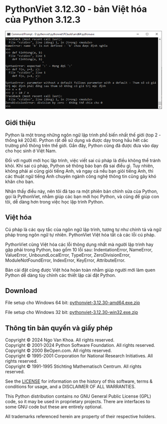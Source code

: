 # PythonViet 3.12.30 - bản Việt hóa của Python 3.12.3

![PythonViet](Doc/_static/pythonviet.png)

## Giới thiệu

Python là một trong những ngôn ngữ lập trình phổ biến nhất thế giới (top 2 - thống kê 2024).
Python rất dễ sử dụng và được dạy trong hầu hết các trường phổ thông trên thế giới. Gần đây, Python
cũng đã được đưa vào dạy cho học sinh ở Việt Nam.

Đối với người mới học lập trình, việc viết sai cú pháp là điều không thể tránh khỏi. Khi sai cú pháp,
Python sẽ thông báo bạn đã sai điều gì. Tuy nhiên, không phải ai cũng giỏi tiếng Anh, và ngay cả nếu bạn
giỏi tiếng Anh, thì các thuật ngữ tiếng Anh chuyên ngành công nghệ thông tin cũng gây khó khăn cho bạn.

Nhận thấy điều này, nên tôi đã tạo ra một phiên bản chỉnh sửa của Python, gọi là PythonViet, nhằm giúp
các bạn mới học Python, và cũng để giúp con tôi, dễ dàng hơn trong việc học lập trình Python.

## Việt hóa

Cú pháp là các quy tắc của ngôn ngữ lập trình, tương tự như chính tả và ngữ pháp trong ngôn ngữ tự nhiên. PythonViet Việt hóa tất 
cả các lỗi cú pháp.

PythonViet cũng Việt hóa các lỗi thông dụng nhất mà người lập trình hay gặp phải trong Python, bao gồm 10 lỗi sau:
IndentationError, NameError, ValueError, UnboundLocalError, TypeError, ZeroDivisionError, ModuleNotFoundError,
IndexError, KeyError, AttributeError.

Bản cài đặt cũng được Việt hóa hoàn toàn nhằm giúp người mới làm quen Python dễ dàng tùy chỉnh các thiết lập cài đặt Python.

## Download

File setup cho Windows 64 bit: 
[pythonviet-3.12.30-amd64.exe.zip](https://github.com/ngovankhoa/pythonviet/files/15133337/pythonviet-3.12.30-amd64.exe.zip)

File setup cho Windows 32 bit: 
[pythonviet-3.12.30-win32.exe.zip](https://github.com/ngovankhoa/pythonviet/files/15133367/pythonviet-3.12.30-win32.exe.zip)

## Thông tin bản quyền và giấy phép

Copyright © 2024 Ngo Van Khoa.  All rights reserved.\
Copyright © 2001-2024 Python Software Foundation.  All rights reserved.\
Copyright © 2000 BeOpen.com.  All rights reserved.\
Copyright © 1995-2001 Corporation for National Research Initiatives. All rights reserved.\
Copyright © 1991-1995 Stichting Mathematisch Centrum.  All rights reserved.

See the [LICENSE](https://github.com/ngovankhoa/pythonviet/blob/main/LICENSE) for
information on the history of this software, terms & conditions for usage, and a
DISCLAIMER OF ALL WARRANTIES.

This Python distribution contains *no* GNU General Public License (GPL) code,
so it may be used in proprietary projects.  There are interfaces to some GNU
code but these are entirely optional.

All trademarks referenced herein are property of their respective holders.